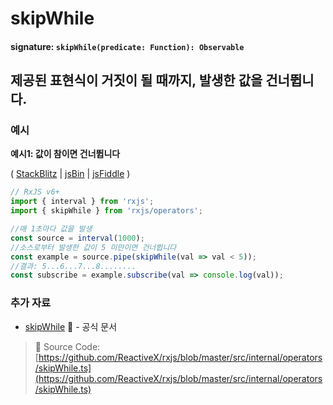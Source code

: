 # skipWhile

#### signature: `skipWhile(predicate: Function): Observable`

## 제공된 표현식이 거짓이 될 때까지, 발생한 값을 건너뜁니다.

### 예시

**예시1: 값이 참이면 건너뜁니다**

\( [StackBlitz](https://stackblitz.com/edit/typescript-p5kapz?file=index.ts&devtoolsheight=100) \| [jsBin](http://jsbin.com/bemikuleya/edit?js,console) \| [jsFiddle](https://jsfiddle.net/btroncone/3ymfxb09/) \)

```javascript
// RxJS v6+
import { interval } from 'rxjs';
import { skipWhile } from 'rxjs/operators';

//매 1초마다 값을 발생
const source = interval(1000);
//소스로부터 발생한 값이 5 미만이면 건너뜁니다
const example = source.pipe(skipWhile(val => val < 5));
//결과: 5...6...7...8........
const subscribe = example.subscribe(val => console.log(val));
```

### 추가 자료

* [skipWhile](https://rxjs.dev/api/operators/skipWhile) 📰 - 공식 문서

> 📂 Source Code: [https://github.com/ReactiveX/rxjs/blob/master/src/internal/operators/skipWhile.ts](https://github.com/ReactiveX/rxjs/blob/master/src/internal/operators/skipWhile.ts)

